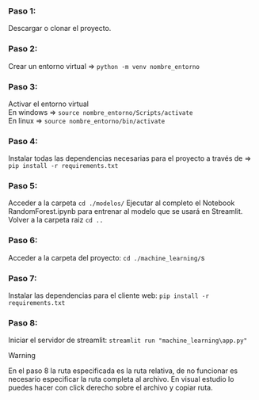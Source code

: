 ### Paso 1:
Descargar o clonar el proyecto.

### Paso 2:
Crear un entorno virtual => `python -m venv nombre_entorno`

### Paso 3:
Activar el entorno virtual <br>
En windows => `source nombre_entorno/Scripts/activate` <br>
En linux => `source nombre_entorno/bin/activate`

### Paso 4:
Instalar todas las dependencias necesarias para el proyecto a través de => `pip install -r requirements.txt`

### Paso 5:
Acceder a la carpeta `cd ./modelos/`
Ejecutar al completo el Notebook RandomForest.ipynb para entrenar al modelo que se usará en Streamlit.
Volver a la carpeta raiz `cd ..`

### Paso 6:
Acceder a la carpeta del proyecto: `cd ./machine_learning/`s

### Paso 7:
Instalar las dependencias para el cliente web: `pip install -r requirements.txt`

### Paso 8:
Iniciar el servidor de streamlit:  `streamlit run "machine_learning\app.py"`

> [!WARNING]  
> En el paso 8 la ruta especificada es la ruta relativa, de no funcionar es necesario especificar la ruta completa al archivo.
> En visual estudio lo puedes hacer con click derecho sobre el archivo y copiar ruta.
